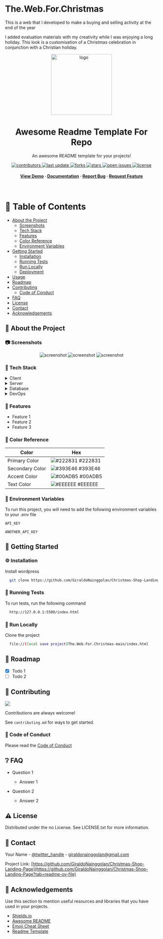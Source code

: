 # The.Web.For.Christmas
This is a web that I developed to make a buying and selling activity at the end of the year 

I added evaluation materials with my creativity while I was enjoying a long holiday. This look is a customisation of a Christmas celebration in conjunction with a Christian holiday.

<!--
Hey, thanks for using the awesome-readme-template template.
If you have any enhancements, then fork this project and create a pull request
or just open an issue with the label "enhancement".

Don't forget to give this project a star for additional support ;)
Maybe you can mention me or this repo in the acknowledgements too
-->
<div align="center">

  <img src="ln.png" alt="logo" width="200" height="auto" />
  <h1>Awesome Readme Template For Repo</h1>
  
  <p>
    An awesome README template for your projects! 
  </p>
  
  
<!-- Badges -->
<p>
  <a href="https://github.com/GiraldoNainggolan/Christmas-Shop-Landing-Page/graphs/contributors">
    <img src="https://img.shields.io/github/contributors/GiraldoNainggolan/Christmas-Shop-Landing-Page" alt="contributors" />
  </a>
  <a href="">
    <img src="https://img.shields.io/github/last-commit/GiraldoNainggolan/Christmas-Shop-Landing-Page" alt="last update" />
  </a>
  <a href="https://github.com/GiraldoNainggolan/Christmas-Shop-Landing-Page/network/members">
    <img src="https://img.shields.io/github/forks/GiraldoNainggolan/Christmas-Shop-Landing-Page" alt="forks" />
  </a>
  <a href="https://github.com/GiraldoNainggolan/Christmas-Shop-Landing-Page/stargazers">
    <img src="https://img.shields.io/github/stars/GiraldoNainggolan/Christmas-Shop-Landing-Page" alt="stars" />
  </a>
  <a href="https://github.com/GiraldoNainggolan/Christmas-Shop-Landing-Page/issues/">
    <img src="https://img.shields.io/github/issues/GiraldoNainggolan/Christmas-Shop-Landing-Page" alt="open issues" />
  </a>
  <a href="https://github.com/GiraldoNainggolan/Christmas-Shop-Landing-Page/blob/master/LICENSE">
    <img src="https://img.shields.io/github/license/GiraldoNainggolan/Christmas-Shop-Landing-Page.svg" alt="license" />
  </a>
</p>
   
<h4>
    <a href="https://github.com/GiraldoNainggolan/Christmas-Shop-Landing-Page">View Demo</a>
  <span> · </span>
    <a href="https://github.com/GiraldoNainggolan/Christmas-Shop-Landing-Page">Documentation</a>
  <span> · </span>
    <a href="https://github.com/GiraldoNainggolan/Christmas-Shop-Landing-Page/issues/">Report Bug</a>
  <span> · </span>
    <a href="https://github.com/GiraldoNainggolan/Christmas-Shop-Landing-Page/issues/">Request Feature</a>
  </h4>
</div>

<br />

<!-- Table of Contents -->

# :notebook_with_decorative_cover: Table of Contents

- [About the Project](#star2-about-the-project)
  - [Screenshots](#camera-screenshots)
  - [Tech Stack](#space_invader-tech-stack)
  - [Features](#dart-features)
  - [Color Reference](#art-color-reference)
  - [Environment Variables](#key-environment-variables)
- [Getting Started](#toolbox-getting-started)
  - [Installation](#gear-installation)
  - [Running Tests](#test_tube-running-tests)
  - [Run Locally](#running-run-locally)
  - [Deployment](#triangular_flag_on_post-deployment)
- [Usage](#eyes-usage)
- [Roadmap](#compass-roadmap)
- [Contributing](#wave-contributing)
  - [Code of Conduct](#scroll-code-of-conduct)
- [FAQ](#grey_question-faq)
- [License](#warning-license)
- [Contact](#handshake-contact)
- [Acknowledgements](#gem-acknowledgements)

<!-- About the Project -->

## :star2: About the Project

<!-- Screenshots -->

### :camera: Screenshots

<div align="center"> 
  <img src="Full_Web.png" alt="screenshot" />
  <img src="Full_dark.png" alt="screenshot" />
  <img src="Full_HP.png" alt="screenshot" />
</div>

<!-- TechStack -->

### :space_invader: Tech Stack

<details>
  <summary>Client</summary>
  <ul>
    <li><a href="https://www.w3schools.com/html/">HTML</a></li>
    <li><a href="https://web.dev/css?hl=id">CSS</a></li>
    <li><a href="https://reactjs.org/">Javascript</a></li>
    <li><a href="https://tailwindcss.com/">TailwindCSS</a></li>
    <li><a href="https://www.php.net/">PHP</a></li>
    <li><a href="https://wordpress.org/">Wordpress</a></li>
  </ul>
</details>

<details>
  <summary>Server</summary>
  <ul>
    <li><a href="https://wordpress.org/">Wordpress</a></li>
  </ul>
</details>

<details>
<summary>Database</summary>
  <ul>
    <li><a href="https://www.mysql.com/">MySQL</a></li>
  </ul>
</details>

<details>
<summary>DevOps</summary>
  <ul>
    <li><a href="https://www.php.net/">PHP</a></li>
    <li><a href="https://wordpress.org/">Wordpress</a></li>
  </ul>
</details>

<!-- Features -->

### :dart: Features

- Feature 1
- Feature 2
- Feature 3

<!-- Color Reference -->

### :art: Color Reference

| Color           | Hex                                                              |
| --------------- | ---------------------------------------------------------------- |
| Primary Color   | ![#222831](https://via.placeholder.com/10/222831?text=+) #222831 |
| Secondary Color | ![#393E46](https://via.placeholder.com/10/393E46?text=+) #393E46 |
| Accent Color    | ![#00ADB5](https://via.placeholder.com/10/00ADB5?text=+) #00ADB5 |
| Text Color      | ![#EEEEEE](https://via.placeholder.com/10/EEEEEE?text=+) #EEEEEE |

<!-- Env Variables -->

### :key: Environment Variables

To run this project, you will need to add the following environment variables to your .env file

`API_KEY`

`ANOTHER_API_KEY`

<!-- Getting Started -->

## :toolbox: Getting Started

<!-- Installation -->

### :gear: Installation

Install wordpress

```bash
  git clone https://github.com/GiraldoNainggolan/Christmas-Shop-Landing-Page
```

<!-- Running Tests -->

### :test_tube: Running Tests

To run tests, run the following command

```bash
  http://127.0.0.1:5500/index.html
```

<!-- Run Locally -->

### :running: Run Locally

Clone the project

```bash
  file://(local save project)The.Web.For.Christmas-main/index.html
```

<!-- Roadmap -->

## :compass: Roadmap

- [x] Todo 1
- [ ] Todo 2

<!-- Contributing -->

## :wave: Contributing

<a href="https://github.com/GiraldoNainggolan/Christmas-Shop-Landing-Page/graphs/contributors">
  <img src="https://contrib.rocks/image?repo=Louis3797/awesome-readme-template" />
</a>

Contributions are always welcome!

See `contributing.md` for ways to get started.

<!-- Code of Conduct -->

### :scroll: Code of Conduct

Please read the [Code of Conduct](https://github.com/Louis3797/awesome-readme-template/blob/master/CODE_OF_CONDUCT.md)

<!-- FAQ -->

## :grey_question: FAQ

- Question 1

  - Answer 1

- Question 2

  - Answer 2

<!-- License -->

## :warning: License

Distributed under the no License. See LICENSE.txt for more information.

<!-- Contact -->

## :handshake: Contact

Your Name - [@twitter_handle](https://x.com/GolanUwaDo) - giraldonainggolan@gmail.com

Project Link: [https://github.com/GiraldoNainggolan/Christmas-Shop-Landing-Page](https://github.com/GiraldoNainggolan/Christmas-Shop-Landing-Page?tab=readme-ov-file)

<!-- Acknowledgments -->

## :gem: Acknowledgements

Use this section to mention useful resources and libraries that you have used in your projects.

- [Shields.io](https://shields.io/)
- [Awesome README](https://github.com/matiassingers/awesome-readme)
- [Emoji Cheat Sheet](https://github.com/ikatyang/emoji-cheat-sheet/blob/master/README.md#travel--places)
- [Readme Template](https://github.com/othneildrew/Best-README-Template)
